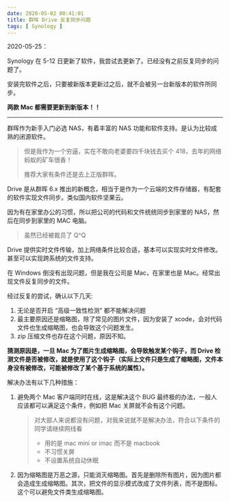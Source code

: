 ```yaml
---
date: 2020-05-02 00:41:01
title: 群晖 Drive 反复同步问题
tags: [ Synology ]
---
```


2020-05-25： 

Synology 在 5-12 日更新了软件，我尝试去更新了。已经没有之前反复同步的问题了。



安装完软件之后，只要被新版本更新过之后，就不会被另一台新版本的软件所同步。

**两款 Mac 都需要更新到新版本！！**

---

群晖作为新手入门必选 NAS，有着丰富的 NAS 功能和软件支持。是认为比较成熟的闭源软件。

> 但是我作为一个穷逼，实在不敢向老婆要四千块钱去买个 418，去年的网络蚂蚁的矿车很香！
>
> 推荐大家有条件还是去上正版群晖。



Drive 是从群晖 6.x 推出的新概念，相当于是作为一个云端的文件存储器，有配套的软件实现文件同步。类似国内软件坚果云。



因为有在家里办公的习惯，所以把公司的代码和文件统统同步到家里的 NAS，然后在同步到家里的 MAC 电脑。

> 虽然已经被裁员了 Q^Q

Drive 提供实时文件传输，加上网络条件比较合适，基本可以实现实时文件修改。甚至可以实现跨系统的文件支持。



在 Windows 倒没有出现问题，但是我在公司是 Mac，在家里也是 Mac。经常出现文件反复同步的文件。

经过反复的尝试，确认以下几天:

1. 无论是否开启 “高级一致性检测” 都不能解决问题
2. 最主要原因还是缩略图，除了常见的图片文件，因为安装了 xcode，会对代码文件也生成缩略图，也会导致这个问题发生。
3. zip 压缩文件也存在这个问题，原因不知。

**猜测原因是，一旦 Mac 为了图片生成缩略图，会导致触发某个钩子，而 Drive 检测文件是否被修改，就是使用了这个钩子（实际上文件只是生成了缩略图，文件本身没有被修改，可能被修改了某个基于系统的属性）。**

解决办法有以下几种措施：

1. 避免两个 Mac 客户端同时在线，这是解决这个 BUG 最终极的办法，一般人应该都可以满足这个条件，例如把 Mac 关屏就不会有这个问题。

   > 对大部人来说都没有问题，对我来说就不是解决办法，符合以下条件的同学请继续网线看
   >
   > - 用的是 mac mini or imac 而不是 macbook
   > - 不习惯关屏
   > - 不设置系统自动休眠

2. 因为缩略图是万恶之源，只能消灭缩略图。首先是删除所有图片，因为图片都会造成生成缩略图。其次，把文件的显示模式改成了文件列表，而不是图标。这个可以避免文件类生成缩略图。

